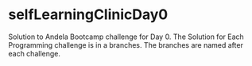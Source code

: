 # selfLearningClinicDay0
Solution to Andela Bootcamp challenge for Day 0.
The Solution for Each Programming challenge is in a branches.
The branches are named after each challenge.
